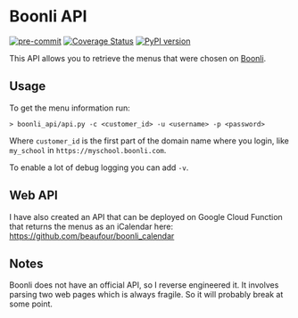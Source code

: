 # Boonli API

[![pre-commit](https://github.com/beaufour/boonli_api/actions/workflows/pre-commit.yml/badge.svg)](https://github.com/beaufour/boonli_api/actions/workflows/pre-commit.yml) [![Coverage Status](https://coveralls.io/repos/github/beaufour/boonli_api/badge.svg?branch=main)](https://coveralls.io/github/beaufour/boonli_api?branch=main) [![PyPI version](https://badge.fury.io/py/boonli_api.svg)](https://badge.fury.io/py/boonli_api)

This API allows you to retrieve the menus that were chosen on [Boonli](https://boonli.com).

## Usage

To get the menu information run:

    > boonli_api/api.py -c <customer_id> -u <username> -p <password>

Where `customer_id` is the first part of the domain name where you login, like `my_school` in `https://myschool.boonli.com`.

To enable a lot of debug logging you can add `-v`.

## Web API

I have also created an API that can be deployed on Google Cloud Function that returns the menus as an iCalendar here: <https://github.com/beaufour/boonli_calendar>

## Notes

Boonli does not have an official API, so I reverse engineered it. It involves parsing two web pages which is always fragile. So it will probably break at some point.

